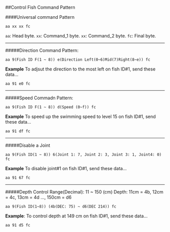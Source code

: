 ##Control Fish Command Pattern

####Universal command Pattern
```
aa xx xx fc
```
`aa`: Head byte.
`xx`: Command_1 byte.
`xx`: Command_2 byte.
`fc`: Final byte.

-----------
#####Direction Command Pattern:
```
aa 9(Fish ID F(1 ~ 8)) e(Direction Left(0~6)Mid(7)Right(8~e)) fc
```
__Example__
To adjsut the direction to the most left on fish ID#1, send these data...
```
aa 91 e0 fc
```

--------------
#####Speed Commadn Pattern:
```
aa 9(Fish ID F(1 ~ 8)) d(Speed (0~f)) fc
```
__Example__
To speed up the swimming speed to level 15 on fish ID#1, send these data...
```
aa 91 df fc
```

---------------
#####Disable a Joint

```
aa 9(Fish ID(1 ~ 8)) 6(Joint 1: 7, Joint 2: 3, Joint 3: 1, Joint4: 0) fc
````
__Example__ 
To disable joint#1 on fish ID#1, send these data...
```
aa 91 67 fc
```
-----------------
#####Depth Control
Range(Decimal): 11 ~ 150 (cm)
Depth: 11cm = 4b, 12cm = 4c, 13cm = 4d ..., 150cm = d6

```
aa 9(Fish ID(1~8)) (4b(DEC: 75) ~ d6(DEC 214)) fc
```
__Example__:
To control depth at 149 cm on fish ID#1, send these data...
```
aa 91 d5 fc
```
